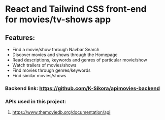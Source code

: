 # React and Tailwind CSS front-end for movies/tv-shows app

## Features:

- Find a movie/show through Navbar Search
- Discover movies and shows through the Homepage
- Read descriptions, keywords and genres of particular movie/show
- Watch trailers of movies/shows
- Find movies through genres/keywords
- Find similar movies/shows

### Backend link: https://github.com/K-Sikora/apimovies-backend

### APIs used in this project:

1. https://www.themoviedb.org/documentation/api
